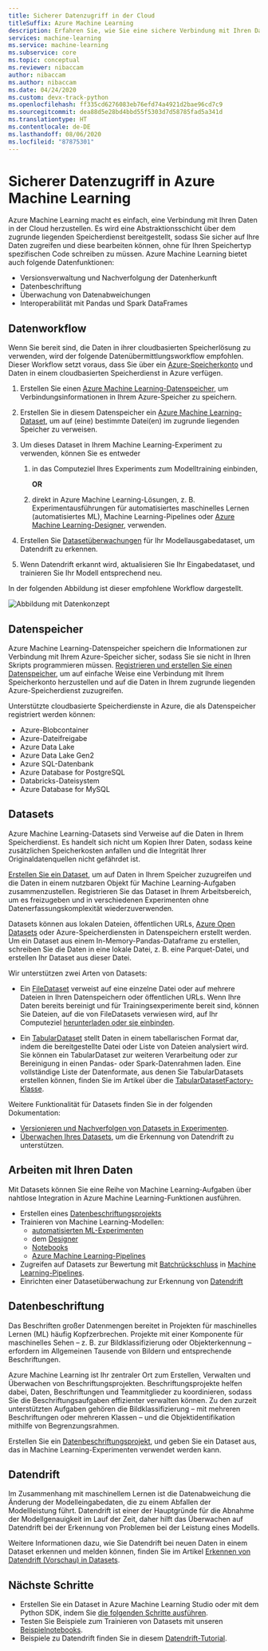 ```yaml
---
title: Sicherer Datenzugriff in der Cloud
titleSuffix: Azure Machine Learning
description: Erfahren Sie, wie Sie eine sichere Verbindung mit Ihren Daten von Azure Machine Learning herstellen und wie Sie Datasets und Datenspeicher für ML-Aufgaben verwenden. Datenspeicher können für die Speicherung von Daten aus einem Azure-Blob, Azure Data Lake Gen 1 und 2, SQL-DB, Databricks u. a. verwendet werden.
services: machine-learning
ms.service: machine-learning
ms.subservice: core
ms.topic: conceptual
ms.reviewer: nibaccam
author: nibaccam
ms.author: nibaccam
ms.date: 04/24/2020
ms.custom: devx-track-python
ms.openlocfilehash: ff335cd6276083eb76efd74a4921d2bae96cd7c9
ms.sourcegitcommit: dea88d5e28bd4bbd55f5303d7d58785fad5a341d
ms.translationtype: HT
ms.contentlocale: de-DE
ms.lasthandoff: 08/06/2020
ms.locfileid: "87875301"
---
```

# <a name="secure-data-access-in-azure-machine-learning"></a>Sicherer Datenzugriff in Azure Machine Learning

Azure Machine Learning macht es einfach, eine Verbindung mit Ihren Daten in der Cloud herzustellen.  Es wird eine Abstraktionsschicht über dem zugrunde liegenden Speicherdienst bereitgestellt, sodass Sie sicher auf Ihre Daten zugreifen und diese bearbeiten können, ohne für Ihren Speichertyp spezifischen Code schreiben zu müssen. Azure Machine Learning bietet auch folgende Datenfunktionen:

*    Versionsverwaltung und Nachverfolgung der Datenherkunft
*    Datenbeschriftung 
*    Überwachung von Datenabweichungen
*    Interoperabilität mit Pandas und Spark DataFrames

## <a name="data-workflow"></a>Datenworkflow

Wenn Sie bereit sind, die Daten in ihrer cloudbasierten Speicherlösung zu verwenden, wird der folgende Datenübermittlungsworkflow empfohlen. Dieser Workflow setzt voraus, dass Sie über ein [Azure-Speicherkonto](https://docs.microsoft.com/azure/storage/common/storage-quickstart-create-account?tabs=azure-portal) und Daten in einem cloudbasierten Speicherdienst in Azure verfügen. 

1. Erstellen Sie einen [Azure Machine Learning-Datenspeicher](#datastores), um Verbindungsinformationen in Ihrem Azure-Speicher zu speichern.

2. Erstellen Sie in diesem Datenspeicher ein [Azure Machine Learning-Dataset](#datasets), um auf (eine) bestimmte Datei(en) im zugrunde liegenden Speicher zu verweisen. 

3. Um dieses Dataset in Ihrem Machine Learning-Experiment zu verwenden, können Sie es entweder
    1. in das Computeziel Ihres Experiments zum Modelltraining einbinden,

        **OR** 

    1. direkt in Azure Machine Learning-Lösungen, z. B. Experimentausführungen für automatisiertes maschinelles Lernen (automatisiertes ML), Machine Learning-Pipelines oder [Azure Machine Learning-Designer](concept-designer.md), verwenden.

4. Erstellen Sie [Datasetüberwachungen](#data-drift) für Ihr Modellausgabedataset, um Datendrift zu erkennen. 

5. Wenn Datendrift erkannt wird, aktualisieren Sie Ihr Eingabedataset, und trainieren Sie Ihr Modell entsprechend neu.

In der folgenden Abbildung ist dieser empfohlene Workflow dargestellt.

![Abbildung mit Datenkonzept](./media/concept-data/data-concept-diagram.svg)

## <a name="datastores"></a>Datenspeicher

Azure Machine Learning-Datenspeicher speichern die Informationen zur Verbindung mit Ihrem Azure-Speicher sicher, sodass Sie sie nicht in Ihren Skripts programmieren müssen. [Registrieren und erstellen Sie einen Datenspeicher](how-to-access-data.md), um auf einfache Weise eine Verbindung mit Ihrem Speicherkonto herzustellen und auf die Daten in Ihrem zugrunde liegenden Azure-Speicherdienst zuzugreifen. 

Unterstützte cloudbasierte Speicherdienste in Azure, die als Datenspeicher registriert werden können:

+ Azure-Blobcontainer
+ Azure-Dateifreigabe
+ Azure Data Lake
+ Azure Data Lake Gen2
+ Azure SQL-Datenbank
+ Azure Database for PostgreSQL
+ Databricks-Dateisystem
+ Azure Database for MySQL

## <a name="datasets"></a>Datasets

Azure Machine Learning-Datasets sind Verweise auf die Daten in Ihrem Speicherdienst. Es handelt sich nicht um Kopien Ihrer Daten, sodass keine zusätzlichen Speicherkosten anfallen und die Integrität Ihrer Originaldatenquellen nicht gefährdet ist.

 [Erstellen Sie ein Dataset](how-to-create-register-datasets.md), um auf Daten in Ihrem Speicher zuzugreifen und die Daten in einem nutzbaren Objekt für Machine Learning-Aufgaben zusammenzustellen. Registrieren Sie das Dataset in Ihrem Arbeitsbereich, um es freizugeben und in verschiedenen Experimenten ohne Datenerfassungskomplexität wiederzuverwenden.

Datasets können aus lokalen Dateien, öffentlichen URLs, [Azure Open Datasets](https://azure.microsoft.com/services/open-datasets/) oder Azure-Speicherdiensten in Datenspeichern erstellt werden. Um ein Dataset aus einem In-Memory-Pandas-Dataframe zu erstellen, schreiben Sie die Daten in eine lokale Datei, z. B. eine Parquet-Datei, und erstellen Ihr Dataset aus dieser Datei.  

Wir unterstützen zwei Arten von Datasets: 

+ Ein [FileDataset](https://docs.microsoft.com/python/api/azureml-core/azureml.data.file_dataset.filedataset?view=azure-ml-py) verweist auf eine einzelne Datei oder auf mehrere Dateien in Ihren Datenspeichern oder öffentlichen URLs. Wenn Ihre Daten bereits bereinigt und für Trainingsexperimente bereit sind, können Sie Dateien, auf die von FileDatasets verwiesen wird, auf Ihr Computeziel [herunterladen oder sie einbinden](how-to-train-with-datasets.md#mount-files-to-remote-compute-targets).

+ Ein [TabularDataset](https://docs.microsoft.com/python/api/azureml-core/azureml.data.tabulardataset?view=azure-ml-py) stellt Daten in einem tabellarischen Format dar, indem die bereitgestellte Datei oder Liste von Dateien analysiert wird. Sie können ein TabularDataset zur weiteren Verarbeitung oder zur Bereinigung in einen Pandas- oder Spark-Datenrahmen laden. Eine vollständige Liste der Datenformate, aus denen Sie TabularDatasets erstellen können, finden Sie im Artikel über die [TabularDatasetFactory-Klasse](https://aka.ms/tabulardataset-api-reference).

Weitere Funktionalität für Datasets finden Sie in der folgenden Dokumentation:

+ [Versionieren und Nachverfolgen von Datasets in Experimenten](how-to-version-track-datasets.md).
+ [Überwachen Ihres Datasets](how-to-monitor-datasets.md), um die Erkennung von Datendrift zu unterstützen.    

## <a name="work-with-your-data"></a>Arbeiten mit Ihren Daten

Mit Datasets können Sie eine Reihe von Machine Learning-Aufgaben über nahtlose Integration in Azure Machine Learning-Funktionen ausführen. 

+ Erstellen eines [Datenbeschriftungsprojekts](#label)
+ Trainieren von Machine Learning-Modellen:
     + [automatisierten ML-Experimenten](how-to-use-automated-ml-for-ml-models.md)
     + dem [Designer](tutorial-designer-automobile-price-train-score.md#import-data)
     + [Notebooks](how-to-train-with-datasets.md)
     + [Azure Machine Learning-Pipelines](how-to-create-your-first-pipeline.md)
+ Zugreifen auf Datasets zur Bewertung mit [Batchrückschluss](how-to-use-parallel-run-step.md) in [Machine Learning-Pipelines](how-to-create-your-first-pipeline.md).
+ Einrichten einer Datasetüberwachung zur Erkennung von [Datendrift](#drift)

<a name="label"></a>

## <a name="data-labeling"></a>Datenbeschriftung

Das Beschriften großer Datenmengen bereitet in Projekten für maschinelles Lernen (ML) häufig Kopfzerbrechen. Projekte mit einer Komponente für maschinelles Sehen – z. B. zur Bildklassifizierung oder Objekterkennung – erfordern im Allgemeinen Tausende von Bildern und entsprechende Beschriftungen.

Azure Machine Learning ist Ihr zentraler Ort zum Erstellen, Verwalten und Überwachen von Beschriftungsprojekten. Beschriftungsprojekte helfen dabei, Daten, Beschriftungen und Teammitglieder zu koordinieren, sodass Sie die Beschriftungsaufgaben effizienter verwalten können. Zu den zurzeit unterstützten Aufgaben gehören die Bildklassifizierung – mit mehreren Beschriftungen oder mehreren Klassen – und die Objektidentifikation mithilfe von Begrenzungsrahmen.

Erstellen Sie ein [Datenbeschriftungsprojekt](how-to-create-labeling-projects.md), und geben Sie ein Dataset aus, das in Machine Learning-Experimenten verwendet werden kann.

<a name="drift"></a>

## <a name="data-drift"></a>Datendrift

Im Zusammenhang mit maschinellem Lernen ist die Datenabweichung die Änderung der Modelleingabedaten, die zu einem Abfallen der Modellleistung führt. Datendrift ist einer der Hauptgründe für die Abnahme der Modellgenauigkeit im Lauf der Zeit, daher hilft das Überwachen auf Datendrift bei der Erkennung von Problemen bei der Leistung eines Modells.

Weitere Informationen dazu, wie Sie Datendrift bei neuen Daten in einem Dataset erkennen und melden können, finden Sie im Artikel [Erkennen von Datendrift (Vorschau) in Datasets](how-to-monitor-datasets.md).

## <a name="next-steps"></a>Nächste Schritte 

+ Erstellen Sie ein Dataset in Azure Machine Learning Studio oder mit dem Python SDK, indem Sie [die folgenden Schritte ausführen](how-to-create-register-datasets.md).
+ Testen Sie Beispiele zum Trainieren von Datasets mit unseren [Beispielnotebooks](https://aka.ms/dataset-tutorial).
+ Beispiele zu Datendrift finden Sie in diesem [Datendrift-Tutorial](https://aka.ms/datadrift-notebook).
